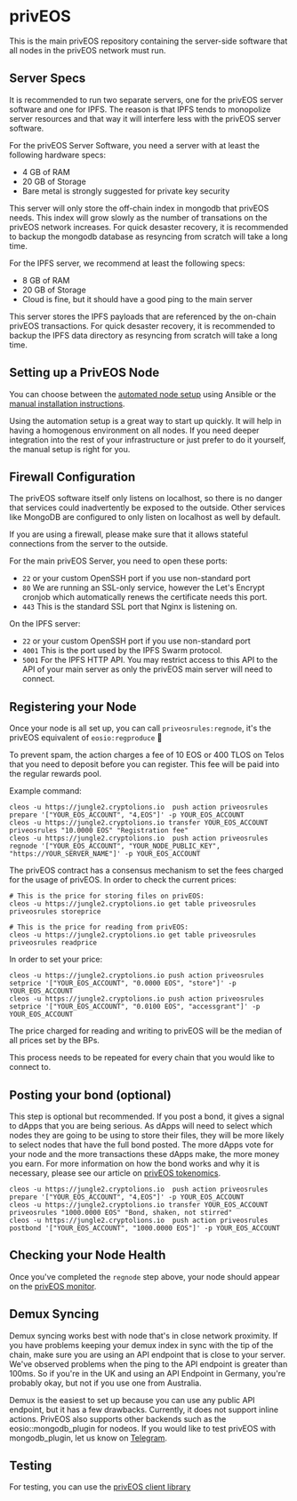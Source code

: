 # privEOS

This is the main privEOS repository containing the server-side software that all nodes in the privEOS network must run.

## Server Specs
It is recommended to run two separate servers, one for the privEOS server software and one for IPFS. The reason is that IPFS tends to monopolize server resources and that way it will interfere less with the privEOS server software.

For the privEOS Server Software, you need a server with at least the following hardware specs:

* 4 GB of RAM
* 20 GB of Storage
* Bare metal is strongly suggested for private key security

This server will only store the off-chain index in mongodb that privEOS needs. This index will grow slowly as the number of transations on the privEOS network increases. For quick desaster recovery, it is recommended to backup the mongodb database as resyncing from scratch will take a long time.

For the IPFS server, we recommend at least the following specs:

* 8 GB of RAM
* 20 GB of Storage
* Cloud is fine, but it should have a good ping to the main server

This server stores the IPFS payloads that are referenced by the on-chain privEOS transactions. For quick desaster recovery, it is recommended to backup the IPFS data directory as resyncing from scratch will take a long time.

## Setting up a PrivEOS Node

You can choose between the [automated node setup](https://github.com/rawrat/priveos-automation) using Ansible or the [manual installation instructions](https://github.com/rawrat/privEOS/blob/master/Manual_Node_Setup.md). 

Using the automation setup is a great way to start up quickly. It will help in having a homogenous environment on all nodes. If you need deeper integration into the rest of your infrastructure or just prefer to do it yourself, the manual setup is right for you.

## Firewall Configuration
The privEOS software itself only listens on localhost, so there is no danger that services could inadvertently be exposed to the outside. Other services like MongoDB are configured to only listen on localhost as well by default. 

If you are using a firewall, please make sure that it allows stateful connections from the server to the outside. 

For the main privEOS Server, you need to open these ports: 
* `22` or your custom OpenSSH port if you use non-standard port
* `80` We are running an SSL-only service, however the Let's Encrypt cronjob which automatically renews the certificate needs this port.
* `443` This is the standard SSL port that Nginx is listening on.

On the IPFS server:
* `22` or your custom OpenSSH port if you use non-standard port
* `4001` This is the port used by the IPFS Swarm protocol. 
* `5001` For the IPFS HTTP API. You may restrict access to this API to the API of your main server as only the privEOS main server will need to connect. 
    
## Registering your Node
Once your node is all set up, you can call ```priveosrules:regnode```, it's the privEOS equivalent of ```eosio:regproduce``` 🙂

To prevent spam, the action charges a fee of 10 EOS or 400 TLOS on Telos that you need to deposit before you can register. This fee will be paid into the regular rewards pool.

Example command:

    cleos -u https://jungle2.cryptolions.io  push action priveosrules prepare '["YOUR_EOS_ACCOUNT", "4,EOS"]' -p YOUR_EOS_ACCOUNT
    cleos -u https://jungle2.cryptolions.io transfer YOUR_EOS_ACCOUNT priveosrules "10.0000 EOS" "Registration fee"
    cleos -u https://jungle2.cryptolions.io  push action priveosrules regnode '["YOUR_EOS_ACCOUNT", "YOUR_NODE_PUBLIC_KEY", "https://YOUR_SERVER_NAME"]' -p YOUR_EOS_ACCOUNT
    
The privEOS contract has a consensus mechanism to set the fees charged for the usage of privEOS. In order to check the current prices:

    # This is the price for storing files on privEOS:
    cleos -u https://jungle2.cryptolions.io get table priveosrules priveosrules storeprice
    
    # This is the price for reading from privEOS:
    cleos -u https://jungle2.cryptolions.io get table priveosrules priveosrules readprice

In order to set your price:
    
    cleos -u https://jungle2.cryptolions.io push action priveosrules setprice '["YOUR_EOS_ACCOUNT", "0.0000 EOS", "store"]' -p YOUR_EOS_ACCOUNT
    cleos -u https://jungle2.cryptolions.io push action priveosrules setprice '["YOUR_EOS_ACCOUNT", "0.0100 EOS", "accessgrant"]' -p YOUR_EOS_ACCOUNT

The price charged for reading and writing to privEOS will be the median of all prices set by the BPs.

This process needs to be repeated for every chain that you would like to connect to.

## Posting your bond (optional)

This step is optional but recommended. If you post a bond, it gives a signal to dApps that you are being serious. As dApps will need to select which nodes they are going to be using to store their files, they will be more likely to select nodes that have the full bond posted. The more dApps vote for your node and the more transactions these dApps make, the more money you earn. For more information on how the bond works and why it is necessary, please see our article on [privEOS tokenomics](https://steemit.com/priveos/@slant/priveos-tokenomics).

    cleos -u https://jungle2.cryptolions.io  push action priveosrules prepare '["YOUR_EOS_ACCOUNT", "4,EOS"]' -p YOUR_EOS_ACCOUNT
    cleos -u https://jungle2.cryptolions.io transfer YOUR_EOS_ACCOUNT priveosrules "1000.0000 EOS" "Bond, shaken, not stirred"
    cleos -u https://jungle2.cryptolions.io  push action priveosrules postbond '["YOUR_EOS_ACCOUNT", "1000.0000 EOS"]' -p YOUR_EOS_ACCOUNT

## Checking your Node Health
Once you've completed the ```regnode``` step above, your node should appear on the [privEOS monitor](https://monitor.priveos.io/). 

## Demux Syncing
Demux syncing works best with node that's in close network proximity. If you have problems keeping your demux index in sync with the tip of the chain, make sure you are using an API endpoint that is close to your server. We've observed problems when the ping to the API endpoint is greater than 100ms. So if you're in the UK and using an API Endpoint in Germany, you're probably okay, but not if you use one from Australia.

Demux is the easiest to set up because you can use any public API endpoint, but it has a few drawbacks. Currently, it does not support inline actions. PrivEOS also supports other backends such as the eosio::mongodb_plugin for nodeos. If you would like to test privEOS with mongodb_plugin, let us know on [Telegram](https://t.me/SLANT_official).

## Testing
For testing, you can use the [privEOS client library](https://github.com/rawrat/priveos-client)

